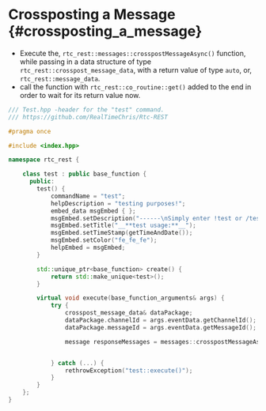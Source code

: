 Crossposting a Message {#crossposting_a_message}
============
- Execute the, `rtc_rest::messages::crosspostMessageAsync()` function, while passing in a data structure of type `rtc_rest::crosspost_message_data`, with a return value of type `auto`, or, `rtc_rest::message_data`.
- call the function with `rtc_rest::co_routine::get()` added to the end in order to wait for its return value now.

```cpp
/// Test.hpp -header for the "test" command.
/// https://github.com/RealTimeChris/Rtc-REST

#pragma once

#include <index.hpp>

namespace rtc_rest {

	class test : public base_function {
	  public:
		test() {
			commandName = "test";
			helpDescription = "testing purposes!";
			embed_data msgEmbed { };
			msgEmbed.setDescription("------\nSimply enter !test or /test!\n------");
			msgEmbed.setTitle("__**test usage:**__");
			msgEmbed.setTimeStamp(getTimeAndDate());
			msgEmbed.setColor("fe_fe_fe");
			helpEmbed = msgEmbed;
		}

		std::unique_ptr<base_function> create() {
			return std::make_unique<test>();
		}

		virtual void execute(base_function_arguments& args) {
			try {
				crosspost_message_data& dataPackage;
				dataPackage.channelId = args.eventData.getChannelId();
				dataPackage.messageId = args.eventData.getMessageId();

				message responseMessages = messages::crosspostMessageAsync(dataPackage).get();


			} catch (...) {
				rethrowException("test::execute()");
			}
		}
	};
}
```
